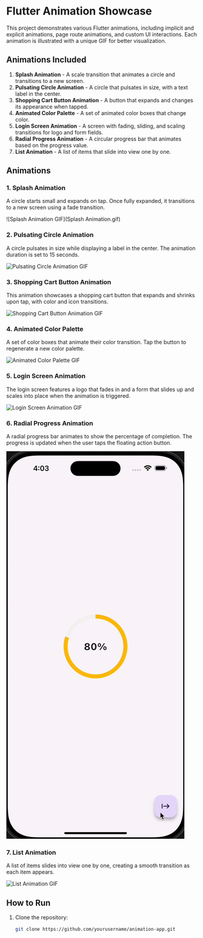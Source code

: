 # Flutter Animation Showcase

This project demonstrates various Flutter animations, including implicit and explicit animations, page route animations, and custom UI interactions. Each animation is illustrated with a unique GIF for better visualization.

## Animations Included

1. **Splash Animation** - A scale transition that animates a circle and transitions to a new screen.
2. **Pulsating Circle Animation** - A circle that pulsates in size, with a text label in the center.
3. **Shopping Cart Button Animation** - A button that expands and changes its appearance when tapped.
4. **Animated Color Palette** - A set of animated color boxes that change color.
5. **Login Screen Animation** - A screen with fading, sliding, and scaling transitions for logo and form fields.
6. **Radial Progress Animation** - A circular progress bar that animates based on the progress value.
7. **List Animation** - A list of items that slide into view one by one.

## Animations

### 1. **Splash Animation**
A circle starts small and expands on tap. Once fully expanded, it transitions to a new screen using a fade transition.

![Splash Animation GIF](Splash Animation.gif)

### 2. **Pulsating Circle Animation**
A circle pulsates in size while displaying a label in the center. The animation duration is set to 15 seconds.

![Pulsating Circle Animation GIF](path_to_your_gif/pulsating_circle.gif)

### 3. **Shopping Cart Button Animation**
This animation showcases a shopping cart button that expands and shrinks upon tap, with color and icon transitions.

![Shopping Cart Button Animation GIF](path_to_your_gif/shopping_cart_button.gif)

### 4. **Animated Color Palette**
A set of color boxes that animate their color transition. Tap the button to regenerate a new color palette.

![Animated Color Palette GIF](path_to_your_gif/color_palette.gif)

### 5. **Login Screen Animation**
The login screen features a logo that fades in and a form that slides up and scales into place when the animation is triggered.

![Login Screen Animation GIF](path_to_your_gif/login_screen.gif)

### 6. **Radial Progress Animation**
A radial progress bar animates to show the percentage of completion. The progress is updated when the user taps the floating action button.

![Radial Progress Animation GIF](progressbar.gif)

### 7. **List Animation**
A list of items slides into view one by one, creating a smooth transition as each item appears.

![List Animation GIF](path_to_your_gif/list_animation.gif)

## How to Run

1. Clone the repository:
   ```bash
   git clone https://github.com/yourusername/animation-app.git
